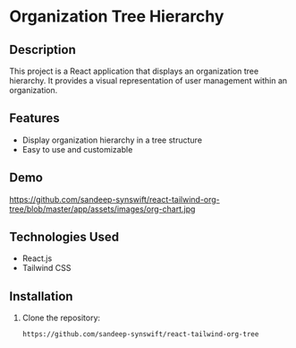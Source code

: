 # Organization Tree Hierarchy

## Description

This project is a React application that displays an organization tree hierarchy. It provides a visual representation of user management within an organization.

## Features
- Display organization hierarchy in a tree structure
- Easy to use and customizable

## Demo
https://github.com/sandeep-synswift/react-tailwind-org-tree/blob/master/app/assets/images/org-chart.jpg

## Technologies Used
- React.js
- Tailwind CSS

## Installation
1. Clone the repository:

   ```bash
   https://github.com/sandeep-synswift/react-tailwind-org-tree
